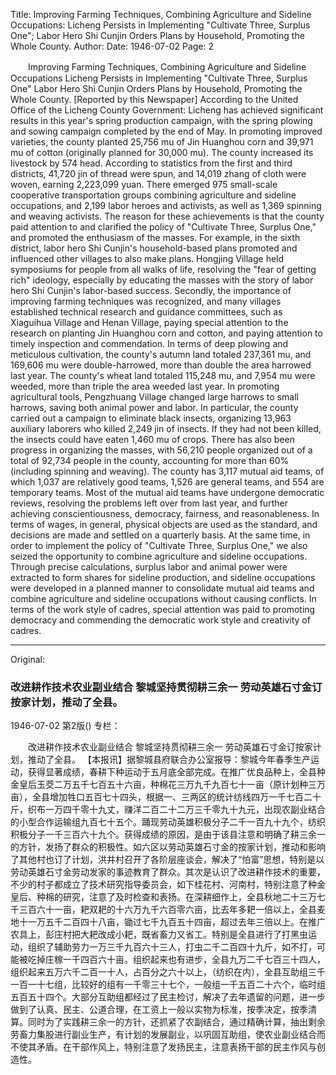 Title: Improving Farming Techniques, Combining Agriculture and Sideline Occupations: Licheng Persists in Implementing "Cultivate Three, Surplus One"; Labor Hero Shi Cunjin Orders Plans by Household, Promoting the Whole County.
Author:
Date: 1946-07-02
Page: 2

　　Improving Farming Techniques, Combining Agriculture and Sideline Occupations
    Licheng Persists in Implementing "Cultivate Three, Surplus One"
    Labor Hero Shi Cunjin Orders Plans by Household, Promoting the Whole County.
    [Reported by this Newspaper] According to the United Office of the Licheng County Government: Licheng has achieved significant results in this year's spring production campaign, with the spring plowing and sowing campaign completed by the end of May. In promoting improved varieties, the county planted 25,756 mu of Jin Huanghou corn and 39,971 mu of cotton (originally planned for 30,000 mu). The county increased its livestock by 574 head. According to statistics from the first and third districts, 41,720 jin of thread were spun, and 14,019 zhang of cloth were woven, earning 2,223,099 yuan. There emerged 975 small-scale cooperative transportation groups combining agriculture and sideline occupations, and 2,199 labor heroes and activists, as well as 1,369 spinning and weaving activists. The reason for these achievements is that the county paid attention to and clarified the policy of "Cultivate Three, Surplus One," and promoted the enthusiasm of the masses. For example, in the sixth district, labor hero Shi Cunjin's household-based plans promoted and influenced other villages to also make plans. Hongjing Village held symposiums for people from all walks of life, resolving the "fear of getting rich" ideology, especially by educating the masses with the story of labor hero Shi Cunjin's labor-based success. Secondly, the importance of improving farming techniques was recognized, and many villages established technical research and guidance committees, such as Xiaguihua Village and Henan Village, paying special attention to the research on planting Jin Huanghou corn and cotton, and paying attention to timely inspection and commendation. In terms of deep plowing and meticulous cultivation, the county's autumn land totaled 237,361 mu, and 169,606 mu were double-harrowed, more than double the area harrowed last year. The county's wheat land totaled 115,248 mu, and 7,954 mu were weeded, more than triple the area weeded last year. In promoting agricultural tools, Pengzhuang Village changed large harrows to small harrows, saving both animal power and labor. In particular, the county carried out a campaign to eliminate black insects, organizing 13,963 auxiliary laborers who killed 2,249 jin of insects. If they had not been killed, the insects could have eaten 1,460 mu of crops. There has also been progress in organizing the masses, with 56,210 people organized out of a total of 92,734 people in the county, accounting for more than 60% (including spinning and weaving). The county has 3,117 mutual aid teams, of which 1,037 are relatively good teams, 1,526 are general teams, and 554 are temporary teams. Most of the mutual aid teams have undergone democratic reviews, resolving the problems left over from last year, and further achieving conscientiousness, democracy, fairness, and reasonableness. In terms of wages, in general, physical objects are used as the standard, and decisions are made and settled on a quarterly basis. At the same time, in order to implement the policy of "Cultivate Three, Surplus One," we also seized the opportunity to combine agriculture and sideline occupations. Through precise calculations, surplus labor and animal power were extracted to form shares for sideline production, and sideline occupations were developed in a planned manner to consolidate mutual aid teams and combine agriculture and sideline occupations without causing conflicts. In terms of the work style of cadres, special attention was paid to promoting democracy and commending the democratic work style and creativity of cadres.



<hr /> 

Original: 


### 改进耕作技术农业副业结合  黎城坚持贯彻耕三余一  劳动英雄石寸金订按家计划，推动了全县。

1946-07-02
第2版()
专栏：

　　改进耕作技术农业副业结合
    黎城坚持贯彻耕三余一
    劳动英雄石寸金订按家计划，推动了全县。
    【本报讯】据黎城县府联合办公室报导：黎城今年春季生产运动，获得显著成绩，春耕下种运动于五月底全部完成。在推广优良品种上，全县种金皇后玉茭二万五千七百五十六亩，种棉花三万九千九百七十一亩（原计划种三万亩），全县增加牲口五百七十四头，根据一、三两区的统计纺线四万一千七百二十斤，织布一万四千零十九丈，赚洋二百二十二万三千零九十九元，出现农副业结合的小型合作运输组九百七十五个。踊现劳动英雄积极分子二千一百九十九个，纺织积极分子一千三百六十九个。获得成绩的原因，是由于该县注意和明确了耕三余一的方针，发扬了群众的积极性。如六区以劳动英雄石寸金的按家计划，推动和影响了其他村也订了计划，洪井村召开了各阶层座谈会，解决了“怕富”思想，特别是以劳动英雄石寸金劳动发家的事迹教育了群众。其次是认识了改进耕作技术的重要，不少的村子都成立了技术研究指导委员会，如下桂花村、河南村，特别注意了种金皇后、种棉的研究，注意了及时检查和表扬。在深耕细作上，全县秋地二十三万七千三百六十一亩，耙双耙的十六万九千六百零六亩，比去年多耙一倍以上，全县麦地十一万五千二百四十八亩，锄过七千九百五十四亩，超过去年三倍以上。在推广农具上，彭庄村把大耙改成小耙，既省畜力又省工。特别是全县进行了打黑虫运动，组织了辅助劳力一万三千九百六十三人，打虫二千二百四十九斤，如不打，可能被吃掉庄稼一千四百六十亩。组织起来也有进步，全县九万二千七百三十四人，组织起来五万六千二百一十人，占百分之六十以上，（纺织在内），全县互助组三千一百一十七组，比较好的组有一千零三十七个，一般组一千五百二十六个，临时组五百五十四个。大部分互助组都经过了民主检讨，解决了去年遗留的问题，进一步做到了认真、民主、公道合理，在工资上一般以实物为标准，按季决定，按季清算。同时为了实践耕三余一的方针，还抓紧了农副结合，通过精确计算，抽出剩余劳畜力集股进行副业生产，有计划的发展副业，以巩固互助组，使农业副业结合而不使其矛盾。在干部作风上，特别注意了发扬民主，注意表扬干部的民主作风与创造性。
